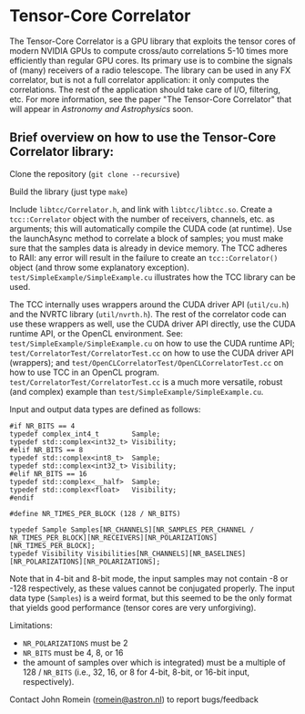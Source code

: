 # Tensor-Core Correlator

The Tensor-Core Correlator is a GPU library that exploits the tensor cores of
modern NVIDIA GPUs to compute cross/auto correlations 5-10 times more efficiently
than regular GPU cores. Its primary use is to combine the signals of (many)
receivers of a radio telescope. The library can be used in any FX correlator,
but is not a full correlator application: it only computes the correlations.
The rest of the application should take care of I/O, filtering, etc.
For more information, see the paper "The Tensor-Core Correlator" that will
appear in _Astronomy and Astrophysics_ soon.

## Brief overview on how to use the Tensor-Core Correlator library:

Clone the repository (`git clone --recursive`)

Build the library (just type `make`)

Include `libtcc/Correlator.h`, and link with `libtcc/libtcc.so`.
Create a `tcc::Correlator` object with the number of receivers, channels, etc.
as arguments; this will automatically compile the CUDA code (at runtime).
Use the launchAsync method to correlate a block of samples; you must make
sure that the samples data is already in device memory.
The TCC adheres to RAII: any error will result in the failure to create
an `tcc::Correlator()` object (and throw some explanatory exception).
`test/SimpleExample/SimpleExample.cu` illustrates how the TCC library can be used.

The TCC internally uses wrappers around the CUDA driver API (`util/cu.h`) and
the NVRTC library (`util/nvrth.h`).  The rest of the correlator code can use
these wrappers as well, use the CUDA driver API directly, use the CUDA
runtime API, or the OpenCL environment.  See: `test/SimpleExample/SimpleExample.cu`
on how to use the CUDA runtime API; `test/CorrelatorTest/CorrelatorTest.cc` on
how to use the CUDA driver API (wrappers); and
`test/OpenCLCorrelatorTest/OpenCLCorrelatorTest.cc` on how to use TCC in an
OpenCL program.  `test/CorrelatorTest/CorrelatorTest.cc` is a much more versatile,
robust (and complex) example than `test/SimpleExample/SimpleExample.cu`.

Input and output data types are defined as follows:

```
#if NR_BITS == 4
typedef complex_int4_t        Sample;
typedef std::complex<int32_t> Visibility;
#elif NR_BITS == 8
typedef std::complex<int8_t>  Sample;
typedef std::complex<int32_t> Visibility;
#elif NR_BITS == 16
typedef std::complex<__half>  Sample;
typedef std::complex<float>   Visibility;
#endif

#define NR_TIMES_PER_BLOCK (128 / NR_BITS)

typedef Sample Samples[NR_CHANNELS][NR_SAMPLES_PER_CHANNEL / NR_TIMES_PER_BLOCK][NR_RECEIVERS][NR_POLARIZATIONS][NR_TIMES_PER_BLOCK];
typedef Visibility Visibilities[NR_CHANNELS][NR_BASELINES][NR_POLARIZATIONS][NR_POLARIZATIONS];
```

Note that in 4-bit and 8-bit mode, the input samples may not contain -8 or -128
respectively, as these values cannot be conjugated properly.
The input data type (`Samples`) is a weird format, but this seemed to be the only
format that yields good performance (tensor cores are very unforgiving).

Limitations:
- `NR_POLARIZATIONS` must be 2
- `NR_BITS` must be 4, 8, or 16
- the amount of samples over which is integrated) must be a multiple of 128 / `NR_BITS`
  (i.e., 32, 16, or 8 for 4-bit, 8-bit, or 16-bit input, respectively).

Contact John Romein (romein@astron.nl) to report bugs/feedback
